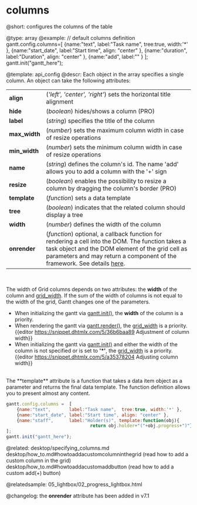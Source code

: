 columns
=============
@short: configures the columns of the table
	

@type: array
@example:
// default columns definition
gantt.config.columns=[
	{name:"text", 		label:"Task name", 	tree:true, width:'*' },
	{name:"start_date", label:"Start time", align: "center" },
	{name:"duration",	label:"Duration", 	align: "center" },
    {name:"add",		label:"" }
];
gantt.init("gantt_here");



@template:	api_config
@descr:
Each object in the array specifies a single column. An object can take the following attributes:

<table class="webixdoc_links">
	<tbody>
    	<tr>
			<td class="webixdoc_links0"><b>align</b></td>
			<td>(<i>'left', 'center', 'right'</i>) sets the horizontal title alignment </td>
		</tr>
    	<tr>
			<td class="webixdoc_links0"><b>hide </b></td>
			<td>(<i>boolean</i>) hides/shows a column (PRO)</td>
		</tr>
		<tr>
			<td class="webixdoc_links0"><b>label</b></td>
			<td>(<i>string</i>) specifies the title of the column</td>
		</tr>
        <tr>
			<td class="webixdoc_links0"><b>max_width</b></td>
			<td>(<i>number</i>) sets the maximum column width in case of resize operations</td>
		</tr>
        <tr>
			<td class="webixdoc_links0"><b>min_width</b></td>
			<td>(<i>number</i>) sets the minimum column width in case of resize operations</td>
		</tr>
		<tr>
			<td class="webixdoc_links0"><b>name</b></td>
			<td>(<i>string</i>) defines the column's id. The name 'add' allows you to add a column with the '+' sign</td>
		</tr>
    	<tr>
			<td class="webixdoc_links0"><b>resize </b></td>
			<td>(<i>boolean</i>) enables the possibility to resize a column by dragging the column's border (PRO)</td>
		</tr>
        <tr>
			<td class="webixdoc_links0"><b>template</b></td>
			<td>(<i>function</i>) sets a data template  </td>
		</tr>
        <tr>
			<td class="webixdoc_links0"><b>tree</b></td>
			<td>(<i>boolean</i>) indicates that the related column should display a tree</td>
		</tr>
        <tr>
			<td class="webixdoc_links0"><b>width</b></td>
			<td>(<i>number</i>) defines the width of the column</td>
		</tr><tr>
			<td class="webixdoc_links0"><b>onrender</b></td>
			<td>(<i>function</i>) optional, a callback function for rendering a cell into the DOM. The function takes a task object and the DOM element of the grid cell as parameters and may return a component of the framework. See details <a href="desktop/specifying_columns.md#modifyingcellsafterrendering">here</a>.</td>
		</tr>
</tbody>
</table>

<br>

The width of Grid columns depends on two attributes: the **width** of the column and [grid_width](api/gantt_grid_width_config.md). If the sum of the width of columns is not equal to the width of the grid, Gantt changes one of the parameters.

- When initializing the gantt via [gantt.init()](api/gantt_init.md), the **width** of the column is a priority.
- When rendering the gantt via [gantt.render()](api/gantt_render.md), the [grid_width](api/gantt_grid_width_config.md) is a priority. <br> 
{{editor	https://snippet.dhtmlx.com/5/36b6baa89	Adjustment of column width}}
- When initializing the gantt via [gantt.init()](api/gantt_init.md) and either the width of the column is not specified or is set to **'*'**, the [grid_width](api/gantt_grid_width_config.md) is a priority. <br>{{editor	https://snippet.dhtmlx.com/5/a35378204	Adjusting column width}}

<br>
The **template** attribute is a function that takes a data item object as a parameter and returns the final data template. The function definition allows you to present almost any content.

~~~js
gantt.config.columns =  [
    {name:"text",       label:"Task name",  tree:true, width:'*' },
    {name:"start_date", label:"Start time", align: "center" },
    {name:"staff",      label:"Holder(s)", template:function(obj){
                                return obj.holder+"("+obj.progress+")"} }
];
gantt.init("gantt_here");
~~~

@related:
	desktop/specifying_columns.md
	desktop/how_to.md#howtoaddacustomcolumninthegrid (read how to add a custom column in the grid)
	desktop/how_to.md#howtoaddacustomaddbutton (read how to add a custom add(+) button)


@relatedsample:
	05_lightbox/02_progress_lightbox.html

@changelog: the **onrender** attribute has been added in v7.1